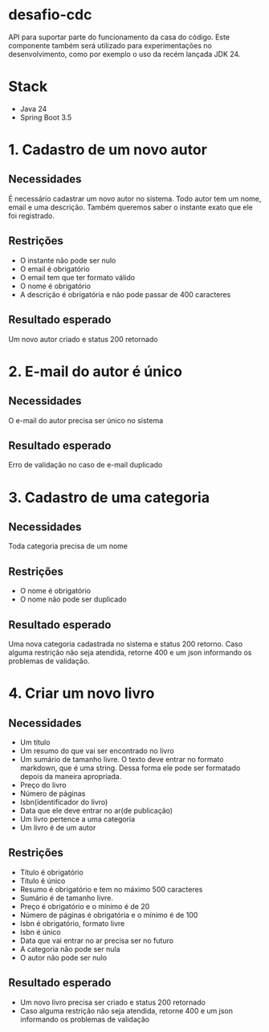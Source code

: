 # desafio-cdc

API para suportar parte do funcionamento da casa do código. Este componente também será utilizado para experimentações 
no desenvolvimento, como por exemplo o uso da recém lançada JDK 24.

# Stack

* Java 24
* Spring Boot 3.5

# 1. Cadastro de um novo autor

## Necessidades

É necessário cadastrar um novo autor no sistema. Todo autor tem um nome, email e uma descrição. Também queremos saber o instante exato que ele foi registrado.

## Restrições

* O instante não pode ser nulo 
* O email é obrigatório 
* O email tem que ter formato válido 
* O nome é obrigatório 
* A descrição é obrigatória e não pode passar de 400 caracteres


## Resultado esperado

Um novo autor criado e status 200 retornado



# 2. E-mail do autor é único

## Necessidades

O e-mail do autor precisa ser único no sistema 

## Resultado esperado

Erro de validação no caso de e-mail duplicado



# 3. Cadastro de uma categoria

## Necessidades

Toda categoria precisa de um nome

## Restrições

* O nome é obrigatório
* O nome não pode ser duplicado

## Resultado esperado

Uma nova categoria cadastrada no sistema e status 200 retorno.
Caso alguma restrição não seja atendida, retorne 400 e um json informando os problemas de validação.



# 4. Criar um novo livro

## Necessidades

* Um título
* Um resumo do que vai ser encontrado no livro
* Um sumário de tamanho livre. O texto deve entrar no formato markdown, que é uma string. Dessa forma ele pode ser formatado depois da maneira apropriada.
* Preço do livro
* Número de páginas
* Isbn(identificador do livro)
* Data que ele deve entrar no ar(de publicação)
* Um livro pertence a uma categoria
* Um livro é de um autor

## Restrições

* Título é obrigatório
* Título é único
* Resumo é obrigatório e tem no máximo 500 caracteres
* Sumário é de tamanho livre.
* Preço é obrigatório e o mínimo é de 20
* Número de páginas é obrigatória e o mínimo é de 100
* Isbn é obrigatório, formato livre
* Isbn é único
* Data que vai entrar no ar precisa ser no futuro
* A categoria não pode ser nula
* O autor não pode ser nulo

## Resultado esperado

* Um novo livro precisa ser criado e status 200 retornado
* Caso alguma restrição não seja atendida, retorne 400 e um json informando os problemas de validação